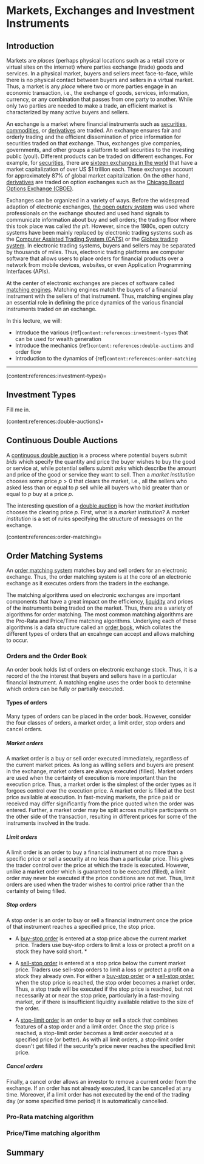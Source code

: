 # Markets, Exchanges and Investment Instruments

## Introduction
Markets are _places_ (perhaps physical locations such as a retail store or virtual sites on the internet) where parties exchange (trade) goods and services. In a physical market, buyers and sellers meet face-to-face, while there is no physical contact between buyers and sellers in a virtual market. Thus, a market is any _place_ where two or more parties engage in an economic transaction, i.e., the exchange of goods, services, information, currency, or any combination that passes from one party to another. While only two parties are needed to make a trade, an efficient market is characterized by many active buyers and sellers. 

An exchange is a market where financial instruments such as [securities](https://www.investopedia.com/terms/s/security.asp), [commodities](https://www.investopedia.com/terms/c/commodity.asp), or [derivatives](https://www.investopedia.com/ask/answers/12/derivative.asp) are traded. An exchange ensures fair and orderly trading and the efficient dissemination of price information for securities traded on that exchange. Thus, exchanges give companies, governments, and other groups a platform to sell securities to the investing public (you!). Different products can be traded on different exchanges.
For example, for [securities](https://www.investopedia.com/terms/s/security.asp), there are [sixteen exchanges in the world](https://en.wikipedia.org/wiki/List_of_stock_exchanges) that have a market capitalization of over US $1 trillion each. These exchanges account for approximately 87\% of global market capitalization. On the other hand, [derivatives](https://www.investopedia.com/ask/answers/12/derivative.asp) are traded on option exchanges such as the [Chicago Board Options Exchange (CBOE)](https://www.cboe.com).

Exchanges can be organized in a variety of ways. Before the widespread adaption of electronic exchanges, 
[the open outcry system](https://en.wikipedia.org/wiki/Open_outcry) was used where professionals on the exchange shouted and used hand signals to communicate information about buy and sell orders; the trading floor where this took place was called _the pit_. However, since the 1980s, open outcry systems have been mainly replaced by electronic trading systems 
such as the [Computer Assisted Trading System (CATS)](https://en.wikipedia.org/wiki/CATS_(trading_system)) or the 
[Globex trading system](https://en.wikipedia.org/wiki/Globex_Trading_System). In electronic trading systems, buyers and sellers may be separated by thousands of miles. Thus, electronic trading platforms are computer software that allows users to place orders for financial products over a network from mobile devices, websites, or even Application Programming Interfaces (APIs).

At the center of electronic exchanges are pieces of software called [matching engines](https://www.nasdaq.com/solutions/trading-and-matching-technology). Matching engines match the buyers of a financial instrument with the sellers of that instrument. Thus, matching engines play an essential role in defining the price dynamics of the various financial instruments traded on an exchange.

In this lecture, we will:
* Introduce the various {ref}`content:references:investment-types` that can be used for wealth generation 
* Introduce the mechanics {ref}`content:references:double-auctions` and order flow
* Introduction to the dynamics of {ref}`content:references:order-matching`

<!-- The market establishes the prices for goods and other services. These rates are determined by supply and demand. Supply is created by the sellers, while demand is generated by buyers. Markets try to find some balance in price when supply and demand are themselves in balance. But that balance can in itself be disrupted by factors other than price including incomes, expectations, technology, the cost of production, and the number of buyers and sellers participating. -->

---

(content:references:investment-types)=
## Investment Types
Fill me in.

(content:references:double-auctions)=
## Continuous Double Auctions
A [continuous double auction](https://en.wikipedia.org/wiki/Double_auction) is a process where potential buyers submit _bids_ which specify the quantity and price the buyer wishes to buy the good or service at, while potential sellers submit _asks_ which describe the amount and price of the good or service they want to sell. Then a _market institution_ chooses some price $p>0$ that clears the market, i.e., all the sellers who asked less than or equal to $p$ sell while all buyers who bid greater than or equal to $p$ buy at a price $p$. 

The interesting question of a [double auction](https://en.wikipedia.org/wiki/Double_auction) is how the _market institution_ chooses the clearing price $p$. First, what is a _market institution_? A _market institution_ is a set of rules specifying the structure of messages on the exchange. 

(content:references:order-matching)=
## Order Matching Systems
An [order matching system](https://en.wikipedia.org/wiki/Order_matching_system) matches buy and sell orders for an electronic exchange. Thus, the order matching system is at the core of an electronic exchange as it executes orders from the traders in the exchange. 

The matching algorithms used on electronic exchanges are important components that have a great impact on the efficiency, [liquidity](https://en.wikipedia.org/wiki/Market_liquidity) and prices of the instruments being traded on the market. Thus, there are a variety of algorithms for order matching. The most common matching algorithms are the Pro-Rata and Price/Time matching algorithms. Underlying each of these algorithms is a data structure called an [order book](https://en.wikipedia.org/wiki/Order_book), which collates the different types of orders that an excahnge can accept and allows matching to occur. 

### Orders and the Order Book
An order book holds list of orders on electronic exchange stock. Thus, it is a record of the the interest that buyers and sellers have in a particular financial instrument. A matching engine uses the order book to determine which orders can be fully or partially executed. 

#### Types of orders
Many types of orders can be placed in the order book. However, consider the four classes of orders, a market order, a limit order, stop orders and cancel orders.

##### Market orders
A market order is a buy or sell order executed immediately, regardless of the current market prices. As long as willing sellers and buyers are present in the exchange, market orders are always executed (filled). Market orders are used when the certainty of execution is more important than the execution price. Thus, a market order is the simplest of the order types as it forgoes control over the execution price. A market order is filled at the best price available at execution. In fast-moving markets, the price paid or received may differ significantly from the price quoted when the order was entered. Further, a market order may be split across multiple participants on the other side of the transaction, resulting in different prices for some of the instruments involved in the trade.   

##### Limit orders
A limit order is an order to buy a financial instrument at no more than a specific price or sell a security at no less than a particular price. This gives the trader control over the price at which the trade is executed. However, unlike a market order which is guaranteed to be executed (filled), a limit order may never be executed if the price conditions are not met. Thus, limit orders are used when the trader wishes to control price rather than the certainty of being filled.

##### Stop orders
A stop order is an order to buy or sell a financial instrument once the price of that instrument reaches a specified price, the stop price. 

* A [buy-stop order](https://en.wikipedia.org/wiki/Order_(exchange)#Buy-stop_order) is entered at a stop price above the current market price. Traders use buy-stop orders to limit a loss or protect a profit on a stock they have sold short. * 

* A [sell-stop order](https://en.wikipedia.org/wiki/Order_(exchange)#Sell-stop_order) is entered at a stop price below the current market price. Traders use sell-stop orders to limit a loss or protect a profit on a stock they already own. For either a [buy-stop order](https://en.wikipedia.org/wiki/Order_(exchange)#Buy-stop_order) or a [sell-stop order](https://en.wikipedia.org/wiki/Order_(exchange)#Sell-stop_order), when the stop price is reached, the stop order becomes a market order. Thus, a stop trade will be executed if the stop price is reached, but not necessarily at or near the stop price, particularly in a fast-moving market, or if there is insufficient liquidity available relative to the size of the order. 

* A [stop-limit order](https://en.wikipedia.org/wiki/Order_(exchange)#Stop-limit_order) is an order to buy or sell a stock that combines features of a stop order and a limit order. Once the stop price is reached, a stop-limit order becomes a limit order executed at a specified price (or better). As with all limit orders, a stop-limit order doesn't get filled if the security's price never reaches the specified limit price.

##### Cancel orders
Finally, a cancel order allows an investor to remove a current order from the exchange. If an order
has not already executed, it can be cancelled at any time. Moreover, if a limit order has not executed by the end of the trading day (or some specified time period) it is automatically cancelled. 

### Pro-Rata matching algorithm

### Price/Time matching algorithm

## Summary




